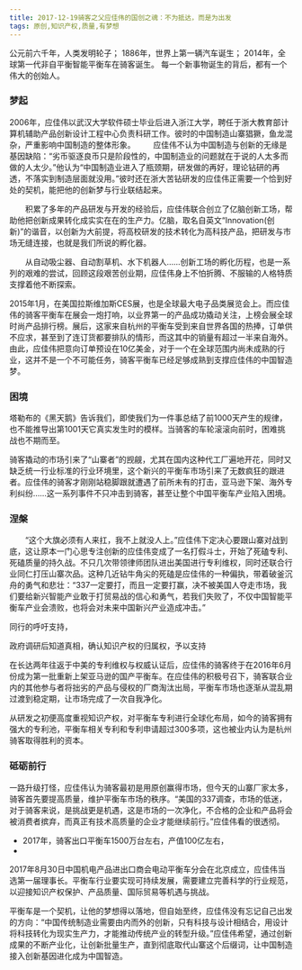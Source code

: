 ```yaml
---
title: 2017-12-19骑客之父应佳伟的国创之魂：不为抵达，而是为出发
tags: 原创,知识产权,质量,有梦想
---
```


公元前六千年，人类发明轮子；
1886年，世界上第一辆汽车诞生；
2014年，全球第一代非自平衡智能平衡车在骑客诞生。
每一个新事物诞生的背后，都有一个伟大的创始人。
### 梦起
2006年，应佳伟以武汉大学软件硕士毕业后进入浙江大学，聘任于浙大教育部计算机辅助产品创新设计工程中心负责科研工作。彼时的中国制造山寨猖獗，鱼龙混杂，严重影响中国制造的整体形象。
　　应佳伟不认为中国制造与创新的无缘是基因缺陷：“劣币驱逐良币只是阶段性的，中国制造业的问题就在于说的人太多而做的人太少。”他认为“中国制造业进入了瓶颈期，研发做的再好，理论钻研的再透，不落实到制造层面就没用。”彼时还在浙大苦钻研发的应佳伟正需要一个恰到好处的契机，能把他的创新梦与行业联结起来。

  
　　积累了多年的产品研发与开发的经验后，应佳伟联合创立了亿脑创新工场，帮助他把创新成果转化成实实在在的生产力。亿脑，取名自英文“Innovation(创新)”的谐音，以创新为大前提，将高校研发的技术转化为高科技产品，把研发与市场无缝连接，也就是我们所说的孵化器。
  
　　从自动吸尘器、自动割草机、水下机器人……创新工场的孵化历程，也是一系列的艰难的尝试，回顾这段艰苦创业期，应佳伟身上不怕折腾、不服输的人格特质支撑着他不断探索。

2015年1月，在美国拉斯维加斯CES展，也是全球最大电子品类展览会上。而应佳伟的骑客平衡车在展会一炮打响，以业界第一的产品成功撬动关注，上榜会展全球时尚产品排行榜。展后，这家来自杭州的平衡车受到来自世界各国的热捧，订单供不应求，甚至到了连订货都要排队的情形，而这其中的销量有超过一半来自海外。由此，应佳伟把意向订单预设在10亿美金，对于一个在全球范围内尚未成熟的行业，这并不是一个不可能任务，骑客平衡车已经足够成熟到支撑应佳伟的中国智造梦。


### 困境

塔勒布的《黑天鹅》告诉我们，即使我们为一件事总结了前1000天产生的规律，也不能推导出第1001天它真实发生时的模样。当骑客的车轮滚滚向前时，困难挑战也不期而至。

骑客撬动的市场引来了“山寨者”的觊觎，尤其在国内这种代工厂遍地开花，同时又缺乏统一行业标准的行业环境里，这个新兴的平衡车市场引来了无数疯狂的跟进者。应佳伟的骑客才刚刚站稳脚跟就遭遇了前所未有的打击，亚马逊下架、海外专利纠纷……这一系列事件不只冲击到骑客，甚至让整个中国平衡车产业陷入困境。


### 涅槃
　　“这个大旗必须有人来扛，我不上就没人上。”应佳伟下定决心要跟山寨对战到底，这让原本一门心思专注创新的应佳伟变成了一名打假斗士，开始了死磕专利、死磕质量的持久战。不只几次带领律师团队进出美国进行专利维权，同时还联合行业同仁打压山寨次品。这种几近钻牛角尖的死磕是应佳伟的一种偏执，带着破釜沉舟的勇气和悲壮：“337一定要打，而且一定要打赢，决不被美国人夺走市场，我们要给新兴智能产业敢于打贸易战的信心和勇气，若我们失败了，不仅中国智能平衡车产业会溃败，也将会对未来中国新兴产业造成冲击。”
  
  
  
  
  同行的呼吁支持，
  
  政府调研后知道真相，确认知识产权的归属权，予以支持
  
  
  
在长达两年往返于中美的专利维权与权威认证后，应佳伟的骑客终于在2016年6月份成为第一批重新上架亚马逊的国产平衡车。在应佳伟的积极号召下，骑客联合业内的其他参与者将拙劣的产品与侵权的厂商淘汰出局，平衡车市场也逐渐从混乱期过渡到稳定期，让市场完成了一次自我净化。
  
从研发之初便高度重视知识产权，对平衡车专利进行全球化布局，如今的骑客拥有强大的专利池，平衡车相关专利和专利申请超过300多项，这也被业内认为是杭州骑客取得胜利的资本。

### 砥砺前行


一路升级打怪，应佳伟认为骑客最初是用原创赢得市场，但今天的山寨厂家太多，骑客首先要提高质量，维护平衡车市场的秩序。“美国的337调查，市场的低迷，对于骑客来说，是挑战更是机遇，这是市场的一次净化，不合格的企业和产品将会被消费者摈弃，而真正有技术高质量的企业才能继续前行。”应佳伟看的很透彻。



* 2017年，骑客出口平衡车1500万台左右，产值100亿左右，
* 

2017年8月30日中国机电产品进出口商会电动平衡车分会在北京成立，应佳伟当选第一届理事长。平衡车行业要实现可持续发展，需要建立完善科学的行业规范，以迎接知识产权保护、产品质量、国际贸易等机遇与挑战。


平衡车是一个契机，让他的梦想得以落地，但自始至终，应佳伟没有忘记自己出发的方向：“中国传统制造业需要由内而外的创新，只有科技与设计相结合，用设计将科技转化为现实生产力，才能推动传统产业的转型升级。”应佳伟希望，通过创新成果的不断产业化，让创新批量生产，直到彻底取代山寨这个后缀词，让中国制造接入创新基因进化成为中国智造。



